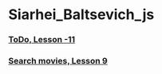 # Siarhei_Baltsevich_js

### [ToDo, Lesson -11](https://siarheibalt.github.io/Siarhei_Baltsevich_js/2021_03_04-11Lesson)

### [Search movies, Lesson 9](https://siarheibalt.github.io/Siarhei_Baltsevich_js/2021_02_22-9lesson_movies2part/Part2)

